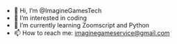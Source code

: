- 👋 Hi, I’m @ImagineGamesTech
- 👀 I’m interested in coding
- 🌱 I’m currently learning Zoomscript and Python
- 📫 How to reach me: imaginegameservice@gmail.com

<!---
ImagineGamesTech/ImagineGamesTech is a ✨ special ✨ repository because its `README.md` (this file) appears on your GitHub profile.
You can click the Preview link to take a look at your changes.
--->

